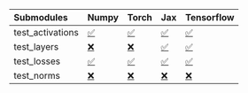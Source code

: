 | Submodules       | Numpy                                                                                                                           | Torch                                                                                                                           | Jax                                                                                                                             | Tensorflow                                                                                                                      |
|:-----------------|:--------------------------------------------------------------------------------------------------------------------------------|:--------------------------------------------------------------------------------------------------------------------------------|:--------------------------------------------------------------------------------------------------------------------------------|:--------------------------------------------------------------------------------------------------------------------------------|
| test_activations | <a href="https://github.com/unifyai/ivy/runs/8163457403?check_suite_focus=true" rel="noopener noreferrer" target="_blank">✅</a> | <a href="https://github.com/unifyai/ivy/runs/8163457719?check_suite_focus=true" rel="noopener noreferrer" target="_blank">✅</a> | <a href="https://github.com/unifyai/ivy/runs/8163458028?check_suite_focus=true" rel="noopener noreferrer" target="_blank">✅</a> | <a href="https://github.com/unifyai/ivy/runs/8163458357?check_suite_focus=true" rel="noopener noreferrer" target="_blank">✅</a> |
| test_layers      | <a href="https://github.com/unifyai/ivy/runs/8163457487?check_suite_focus=true" rel="noopener noreferrer" target="_blank">❌</a> | <a href="https://github.com/unifyai/ivy/runs/8163457786?check_suite_focus=true" rel="noopener noreferrer" target="_blank">❌</a> | <a href="https://github.com/unifyai/ivy/runs/8163458112?check_suite_focus=true" rel="noopener noreferrer" target="_blank">✅</a> | <a href="https://github.com/unifyai/ivy/runs/8163458488?check_suite_focus=true" rel="noopener noreferrer" target="_blank">✅</a> |
| test_losses      | <a href="https://github.com/unifyai/ivy/runs/8163457572?check_suite_focus=true" rel="noopener noreferrer" target="_blank">✅</a> | <a href="https://github.com/unifyai/ivy/runs/8163457850?check_suite_focus=true" rel="noopener noreferrer" target="_blank">✅</a> | <a href="https://github.com/unifyai/ivy/runs/8163458190?check_suite_focus=true" rel="noopener noreferrer" target="_blank">✅</a> | <a href="https://github.com/unifyai/ivy/runs/8163458586?check_suite_focus=true" rel="noopener noreferrer" target="_blank">✅</a> |
| test_norms       | <a href="https://github.com/unifyai/ivy/runs/8163457657?check_suite_focus=true" rel="noopener noreferrer" target="_blank">❌</a> | <a href="https://github.com/unifyai/ivy/runs/8163457912?check_suite_focus=true" rel="noopener noreferrer" target="_blank">❌</a> | <a href="https://github.com/unifyai/ivy/runs/8163458266?check_suite_focus=true" rel="noopener noreferrer" target="_blank">❌</a> | <a href="https://github.com/unifyai/ivy/runs/8163458733?check_suite_focus=true" rel="noopener noreferrer" target="_blank">❌</a> |